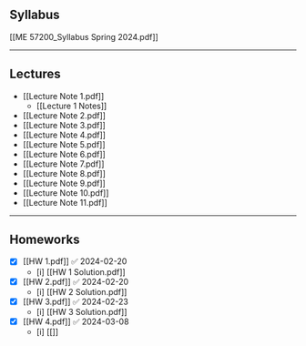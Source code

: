 ## Syllabus
[[ME 57200_Syllabus Spring 2024.pdf]]


---
## Lectures
- [[Lecture Note 1.pdf]]
	- [[Lecture 1 Notes]]
- [[Lecture Note 2.pdf]]
- [[Lecture Note 3.pdf]]
- [[Lecture Note 4.pdf]]
- [[Lecture Note 5.pdf]]
- [[Lecture Note 6.pdf]]
- [[Lecture Note 7.pdf]]
- [[Lecture Note 8.pdf]]
- [[Lecture Note 9.pdf]]
- [[Lecture Note 10.pdf]]
- [[Lecture Note 11.pdf]]


---
## Homeworks
- [x] [[HW 1.pdf]] ✅ 2024-02-20
	- [i] [[HW 1 Solution.pdf]]
- [x] [[HW 2.pdf]] ✅ 2024-02-20
	- [i] [[HW 2 Solution.pdf]]
- [x] [[HW 3.pdf]] ✅ 2024-02-23
	- [i] [[HW 3 Solution.pdf]]
- [x] [[HW 4.pdf]] ✅ 2024-03-08
	- [i] [[]] 